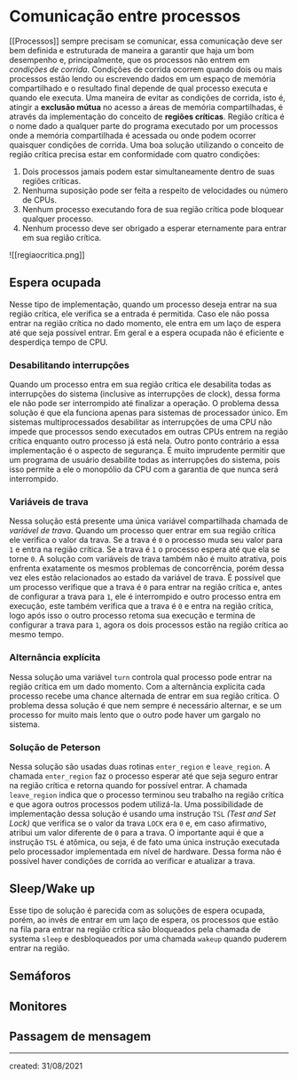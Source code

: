 # Comunicação entre processos
[[Processos]] sempre precisam se comunicar, essa comunicação deve ser bem definida e estruturada de maneira a garantir que haja um bom desempenho e, principalmente, que os processos não entrem em *condições de corrida*. Condições de corrida ocorrem quando dois ou mais processos estão lendo ou escrevendo dados em um espaço de memória compartilhado e o resultado final depende de qual processo executa e quando ele executa.
Uma maneira de evitar as condições de corrida, isto é, atingir a **exclusão mútua** no acesso a áreas de memória compartilhadas, é através da implementação do conceito de **regiões críticas**. Região crítica é o nome dado a qualquer parte do programa executado por um processos onde a memória compartilhada é acessada ou onde podem ocorrer quaisquer condições de corrida.
Uma boa solução utilizando o conceito de região crítica precisa estar em conformidade com quatro condições:

1. Dois processos jamais podem estar simultaneamente dentro de suas regiões críticas.
2. Nenhuma suposição pode ser feita a respeito de velocidades ou número de CPUs.
3. Nenhum processo executando fora de sua região crítica pode bloquear qualquer processo.
4. Nenhum processo deve ser obrigado a esperar eternamente para entrar em sua região crítica.

![[regiaocritica.png]]

## Espera ocupada
Nesse tipo de implementação, quando um processo deseja entrar na sua região crítica, ele verifica se a entrada é permitida. Caso ele não possa entrar na região crítica no dado momento, ele entra em um laço de espera até que seja possível entrar. Em geral e a espera ocupada não é eficiente e desperdiça tempo de CPU.

### Desabilitando interrupções
Quando um processo entra em sua região crítica ele desabilita todas as interrupções do sistema (inclusive as interrupções de clock), dessa forma ele não pode ser interrompido até finalizar a operação.
O problema dessa solução é que ela funciona apenas para sistemas de processador único. Em sistemas multiprocessados desabilitar as interrupções de uma CPU não impede que processos sendo executados em outras CPUs entrem na região crítica enquanto outro processo já está nela.
Outro ponto contrário a essa implementação é o aspecto de segurança. É muito imprudente permitir que um programa de usuário desabilite todas as interrupções do sistema, pois isso permite a ele o monopólio da CPU com a garantia de que nunca será interrompido.

### Variáveis de trava
Nessa solução está presente uma única variável compartilhada chamada de *variável de trava*. Quando um processo quer entrar em sua região crítica ele verifica o valor da trava. Se a trava é `0` o processo muda seu valor para `1` e entra na região crítica. Se a trava é `1` o processo espera até que ela se torne `0`.
A solução com variáveis de trava também não é muito atrativa, pois enfrenta exatamente os mesmos problemas de concorrência, porém dessa vez eles estão relacionados ao estado da variável de trava. É possível que um processo verifique que a trava é `0` para entrar na região crítica e, antes de configurar a trava para `1`, ele é interrompido e outro processo entra em execução, este também verifica que a trava é `0` e entra na região crítica, logo após isso o outro processo retoma sua execução e termina de configurar a trava para `1`, agora os dois processos estão na região crítica ao mesmo tempo.

### Alternância explícita
Nessa solução uma variável `turn` controla qual processo pode entrar na região crítica em um dado momento. Com a alternância explícita cada processo recebe uma chance alternada de entrar em sua região crítica. O problema dessa solução é que nem sempre é necessário alternar, e se um processo for muito mais lento que o outro pode haver um gargalo no sistema.

### Solução de Peterson
Nessa solução são usadas duas rotinas `enter_region` e `leave_region`. A chamada `enter_region` faz o processo esperar até que seja seguro entrar na região crítica e retorna quando for possível entrar. A chamada `leave_region` indica que o processo terminou seu trabalho na região crítica e que agora outros processos podem utilizá-la.
Uma possibilidade de implementação dessa solução é usando uma instrução `TSL` *(Test and Set Lock)* que verifica se o valor da trava `LOCK` era `0` e, em caso afirmativo, atribui um valor diferente de `0` para a trava. O importante aqui é que a instrução `TSL` é atômica, ou seja, é de fato uma única instrução executada pelo processador implementada em nível de hardware. Dessa forma não é possível haver condições de corrida ao verificar e atualizar a trava.

## Sleep/Wake up
Esse tipo de solução é parecida com as soluções de espera ocupada, porém, ao invés de entrar em um laço de espera, os processos que estão na fila para entrar na região crítica são bloqueados pela chamada de systema `sleep` e desbloqueados por uma chamada `wakeup` quando puderem entrar na região.

## Semáforos

## Monitores

## Passagem de mensagem

---

created: 31/08/2021
